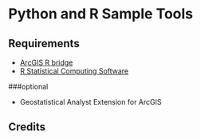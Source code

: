 Python and R Sample Tools
==============

Requirements
------------

 - [ArcGIS R bridge](https://github.com/R-ArcGIS/r-bridge-install)
 - [R Statistical Computing Software](http://www.r-project.org)

###optional

 - Geostatistical Analyst Extension for ArcGIS

## Credits